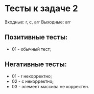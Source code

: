 # Тесты к задаче 2
Входные: r, c, arr 
Выходные: arr

## Позитивные тесты:
- 01 - обычный тест;



## Негативные тесты:
- 01 - r некорректно;
- 02 - c некорректно;
- 03 - элемент массива не корректен.
